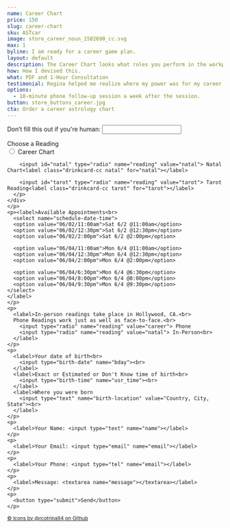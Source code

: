 ```yaml
---
name: Career Chart
price: 150
slug: career-chart
sku: ASTcar
image: store_career_noun_1502690_cc.svg
max: 1
byline: I am ready for a career game plan.
layout: default
description: The Career Chart looks what roles you perform in the workplace, how to capitalize on your talents and how you gain status, success and prominence.
how: How I devised this.
what: PDF and 1-Hour Consultation
testimonial: Regina helped me realize where my power was for my career, how to best handle issues that arise in that domain, and what to simply not worry about anymore.
options:
  - 10-minute phone follow-up session a week after the session.
button: store_buttons_career.jpg
cta: Order a career astrology chart
---
```

<!-- STORE -->
<div class="store-orderform">
  <form name="contact" method="POST" data-netlify="true" action="/thank_you.md">
    <p class="hidden">   <!--- This is to distract bots using .hidden in the _default CSS file-->
      <label>Don’t fill this out if you're human: <input name="bot-field"></label>
    </p>
    <p>
    <div class="reading-selector">
      <p>Choose a Reading<br>
        <input id="career" type="radio" name="reading" value="career"> Career Chart<label class="drinkcard-cc career" for="career"></label>

        <input id="natal" type="radio" name="reading" value="natal"> Natal Chart<label class="drinkcard-cc natal" for="natal"></label>

        <input id="tarot" type="radio" name="reading" value="tarot"> Tarot Reading<label class="drinkcard-cc tarot" for="tarot"></label>
      </p>
    </div>
    </p>
    <p><label>Available Appointments<br>
      <select name="schedule-date-time">
      <option value="06/02/11:00am">Sat 6/2 @11:00am</option>
      <option value="06/02/12:30pm">Sat 6/2 @12:30pm</option>
      <option value="06/02/2:00pm">Sat 6/2 @2:00pm</option>

      <option value="06/04/11:00am">Mon 6/4 @11:00am</option>
      <option value="06/04/12:30pm">Mon 6/4 @12:30pm</option>
      <option value="06/04/2:00pm">Mon 6/4 @2:00pm</option>

      <option value="06/04/6:30pm">Mon 6/4 @6:30pm</option>
      <option value="06/04/8:00pm">Mon 6/4 @8:00pm</option>
      <option value="06/04/9:30pm">Mon 6/4 @9:30pm</option>
    </select>
    </label>
    </p>
    <p>
      <label>In-person readings take place in Hollywood, CA.<br>
      Phone Readings work just as well as face-to-face.<br>
        <input type="radio" name="reading" value="career"> Phone
        <input type="radio" name="reading" value="natal"> In-Person<br>
      </label>
    </p>
    <p>
      <label>Your date of birth<br>
        <input type="birth-date" name="bday"><br>
      </label>
      <label>Exact or Estimated or Don't Know time of birth<br>
        <input type="birth-time" name="usr_time"><br>
      </label>
      <label>Where you were born
        <input type="text" name="birth-location" value="Country, City, State"><br>
      </label>
    </p>
    <p>
      <label>Your Name: <input type="text" name="name"></label>   
    </p>
    <p>
      <label>Your Email: <input type="email" name="email"></label>
    </p>
    <p>
      <label>Your Phone: <input type="tel" name="email"></label>
    </p>
    <p>
      <label>Message: <textarea name="message"></textarea></label>
    </p>
    <p>
      <button type="submit">Send</button>
    </p>
  </form>
  <small><a href="https://github.com/rcotrina94/icons">
  &copy; Icons by @rcotrina94 on Github</a></small>
</div> <!--- clsoes out store-orderform -->
